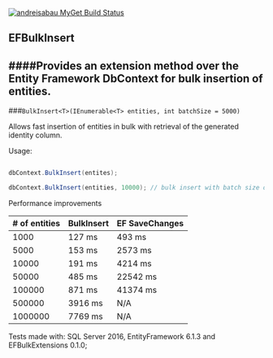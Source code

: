  [![andreisabau MyGet Build Status](https://www.myget.org/BuildSource/Badge/andreisabau?identifier=0dd80dc9-0ef7-4b80-a451-42ca280d27f0)](https://www.myget.org/)
## EFBulkInsert
####Provides an extension method over the Entity Framework DbContext for bulk insertion of entities.
-
###`BulkInsert<T>(IEnumerable<T> entities, int batchSize = 5000)`

Allows fast insertion of entities in bulk with retrieval of the generated identity column.

Usage:

```csharp

dbContext.BulkInsert(entites);

dbContext.BulkInsert(entities, 10000); // bulk insert with batch size of 10000

```

Performance improvements

| # of entities | BulkInsert | EF SaveChanges |
| ------------|------------|----------------|
| 1000        | 127 ms     | 493 ms |
| 5000        | 153 ms     | 2573 ms |
| 10000       | 191 ms     | 4214 ms   |
| 50000       | 485 ms     | 22542 ms  |
| 100000      | 871 ms     | 41374 ms   |
| 500000      | 3916 ms    | N/A  |
| 1000000     | 7769 ms    | N/A  |

Tests made with: SQL Server 2016, EntityFramework 6.1.3 and EFBulkExtensions 0.1.0;
